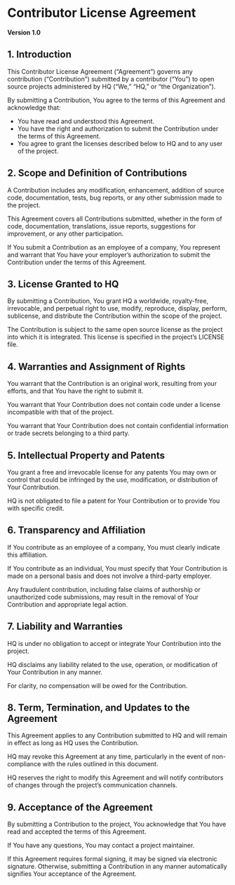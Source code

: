 # Contributor License Agreement

**Version 1.0**

## 1. Introduction

This Contributor License Agreement (“Agreement”) governs any contribution (“Contribution”) submitted by a contributor (“You”) to open source projects administered by HQ (“We,” “HQ,” or “the Organization”).

By submitting a Contribution, You agree to the terms of this Agreement and acknowledge that:

- You have read and understood this Agreement.
- You have the right and authorization to submit the Contribution under the terms of this Agreement.
- You agree to grant the licenses described below to HQ and to any user of the project.

## 2. Scope and Definition of Contributions

A Contribution includes any modification, enhancement, addition of source code, documentation, tests, bug reports, or any other submission made to the project.

This Agreement covers all Contributions submitted, whether in the form of code, documentation, translations, issue reports, suggestions for improvement, or any other participation.

If You submit a Contribution as an employee of a company, You represent and warrant that You have your employer’s authorization to submit the Contribution under the terms of this Agreement.

## 3. License Granted to HQ

By submitting a Contribution, You grant HQ a worldwide, royalty-free, irrevocable, and perpetual right to use, modify, reproduce, display, perform, sublicense, and distribute the Contribution within the scope of the project.

The Contribution is subject to the same open source license as the project into which it is integrated. This license is specified in the project’s LICENSE file.

## 4. Warranties and Assignment of Rights

You warrant that the Contribution is an original work, resulting from your efforts, and that You have the right to submit it.

You warrant that Your Contribution does not contain code under a license incompatible with that of the project.

You warrant that Your Contribution does not contain confidential information or trade secrets belonging to a third party.

## 5. Intellectual Property and Patents

You grant a free and irrevocable license for any patents You may own or control that could be infringed by the use, modification, or distribution of Your Contribution.

HQ is not obligated to file a patent for Your Contribution or to provide You with specific credit.

## 6. Transparency and Affiliation

If You contribute as an employee of a company, You must clearly indicate this affiliation.

If You contribute as an individual, You must specify that Your Contribution is made on a personal basis and does not involve a third-party employer.

Any fraudulent contribution, including false claims of authorship or unauthorized code submissions, may result in the removal of Your Contribution and appropriate legal action.

## 7. Liability and Warranties

HQ is under no obligation to accept or integrate Your Contribution into the project.

HQ disclaims any liability related to the use, operation, or modification of Your Contribution in any manner.

For clarity, no compensation will be owed for the Contribution.

## 8. Term, Termination, and Updates to the Agreement

This Agreement applies to any Contribution submitted to HQ and will remain in effect as long as HQ uses the Contribution.

HQ may revoke this Agreement at any time, particularly in the event of non-compliance with the rules outlined in this document.

HQ reserves the right to modify this Agreement and will notify contributors of changes through the project’s communication channels.

## 9. Acceptance of the Agreement

By submitting a Contribution to the project, You acknowledge that You have read and accepted the terms of this Agreement.

If You have any questions, You may contact a project maintainer.

If this Agreement requires formal signing, it may be signed via electronic signature. Otherwise, submitting a Contribution in any manner automatically signifies Your acceptance of the Agreement.
